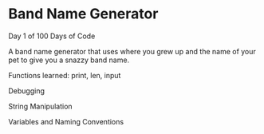 # Band Name Generator

Day 1 of 100 Days of Code

A band name generator that uses where you grew up and the name of your pet to give you a snazzy band name.


Functions learned: print, len, input

Debugging

String Manipulation

Variables and Naming Conventions
